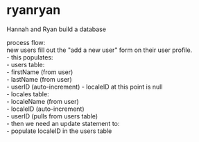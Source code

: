 # ryanryan
Hannah and Ryan build a database


process flow:  
new users fill out the "add a new user" form on their user profile.  
	- this populates:    
		- users table:  
			- firstName (from user)  
			- lastName (from user)  
			- userID (auto-increment) 
			- localeID at this point is null  
		- locales table:  
			- localeName (from user)   
			- localeID (auto-increment)   
			- userID (pulls from users table)  
	- then we need an update statement to:  
		- populate localeID in the users table  
